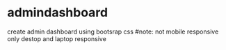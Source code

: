 # admindashboard
create admin dashboard using bootsrap css 
#note: not mobile responsive
only destop and laptop  responsive
